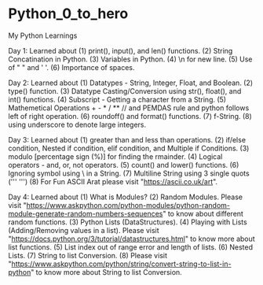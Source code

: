 # Python_0_to_hero
My Python Learnings

Day 1: Learned about 
    (1) print(), input(), and len() functions.
    (2) String Concatination in Python.
    (3) Variables in Python.
    (4) \n for new line.
    (5) Use of " " and ' '.
    (6) Importance of spaces. 

Day 2: Learned about
    (1) Datatypes - String, Integer, Float, and Boolean.
    (2) type() function.
    (3) Datatype Casting/Conversion using str(), float(), and int() functions.
    (4) Subscript - Getting a character from a String.
    (5) Mathemetical Operations + - * / ** // and PEMDAS rule and python follows left of right operation.
    (6) roundoff() and format() functions.
    (7) f-String.
    (8) using underscore to denote large integers.

Day 3: Learned about
    (1) greater than and less than operations.
    (2) if/else condition, Nested if condition, elif condition, and Multiple if Conditions.
    (3) modulo [percentage sign (%)] for finding the rmainder.
    (4) Logical operators - and, or, not operators.
    (5) count() and lower() functions.
    (6) Ignoring symbol using \ in a String.
    (7) Multiline String using 3 single quots ('''  ''')
    (8) For Fun ASCII Arat please visit "https://ascii.co.uk/art".

Day 4: Learned about
    (1) What is Modules?
    (2) Random Modules. Please visit "https://www.askpython.com/python-modules/python-random-module-generate-random-numbers-sequences" to know about different random functions. 
    (3) Python Lists (DataStructures).
    (4) Playing with Lists (Adding/Removing values in a list). Please visit "https://docs.python.org/3/tutorial/datastructures.html" to know more about list functions.
    (5) List index out of range error and length of lists.
    (6) Nested Lists.
    (7) String to list Conversion. 
    (8) Please visit "https://www.askpython.com/python/string/convert-string-to-list-in-python" to know more about String to list Conversion.